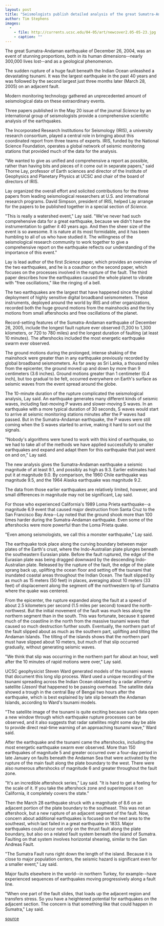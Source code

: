 ```yaml
---
layout: post
title: "Seismologists publish detailed analysis of the great Sumatra-Andaman earthquake"
author: Tim Stephens
images:
  -
    - file: http://currents.ucsc.edu/04-05/art/newcover2.05-05-23.jpg
    - caption: ""
---
```


The great Sumatra-Andaman earthquake of December 26, 2004, was an event of stunning proportions, both in its human dimensions--nearly 300,000 lives lost--and as a geological phenomenon.

The sudden rupture of a huge fault beneath the Indian Ocean unleashed a devastating tsunami. It was the largest earthquake in the past 40 years and was followed by the second largest just three months later (March 28, 2005) on an adjacent fault.   

Modern monitoring technology gathered an unprecedented amount of seismological data on these extraordinary events.

Three papers published in the May 20 issue of the journal _Science_ by an international group of seismologists provide a comprehensive scientific analysis of the earthquakes.

The Incorporated Research Institutions for Seismology (IRIS), a university research consortium, played a central role in bringing about this coordinated report from three teams of experts. IRIS, funded by the National Science Foundation, operates a global network of seismic monitoring stations that provided much of the data for the analysis.   

"We wanted to give as unified and comprehensive a report as possible, rather than having bits and pieces of it come out in separate papers," said Thorne Lay, professor of Earth sciences and director of the Institute of Geophysics and Planetary Physics at UCSC and chair of the board of directors of IRIS.   

Lay organized the overall effort and solicited contributions for the three papers from leading seismological researchers at U.S. and international research programs. David Simpson, president of IRIS, helped Lay arrange for the papers to be published together in a special section of _Science._  

"This is really a watershed event," Lay said. "We've never had such comprehensive data for a great earthquake, because we didn't have the instrumentation to gather it 40 years ago. And then the sheer size of the event is so awesome. It is nature at its most formidable, and it has been humbling to all of us who have studied it. The willingness of the seismological research community to work together to give a comprehensive report on the earthquake reflects our understanding of the importance of this event."  

Lay is lead author of the first _Science_ paper, which provides an overview of the two earthquakes, and he is a coauthor on the second paper, which focuses on the processes involved in the rupture of the fault. The third paper describes how the earthquakes caused the whole planet to vibrate with "free oscillations," like the ringing of a bell.   

The two earthquakes are the largest that have happened since the global deployment of highly sensitive digital broadband seismometers. These instruments, deployed around the world by IRIS and other organizations, recorded both the huge ground motions from the mainshocks and the tiny motions from small aftershocks and free oscillations of the planet.  

Record-setting features of the Sumatra-Andaman earthquake of December 26, 2005, include the longest fault rupture ever observed (1,200 to 1,300 kilometers, or 720 to 780 miles) and the longest duration of faulting (at least 10 minutes). The aftershocks included the most energetic earthquake swarm ever observed.  

The ground motions during the prolonged, intense shaking of the mainshock were greater than in any earthquake previously recorded by global broadband seismometers. As far away as Sri Lanka, a thousand miles from the epicenter, the ground moved up and down by more than 9 centimeters (3.6 inches). Ground motions greater than 1 centimeter (0.4 inch), but too gradual to be felt, occurred everywhere on Earth's surface as seismic waves from the event spread around the globe.   

The 10-minute duration of the rupture complicated the seismological analysis, Lay said. An earthquake generates many different kinds of seismic waves, including fast-moving P waves and slower-moving S waves. In an earthquake with a more typical duration of 30 seconds, S waves would start to arrive at seismic monitoring stations minutes after the P waves had passed. But in the Sumatra-Andaman earthquake, the P waves were still coming when the S waves started to arrive, making it hard to sort out the signals.  

"Nobody's algorithms were tuned to work with this kind of earthquake, so we had to take all of the methods we have applied successfully to smaller earthquakes and expand and adapt them for this earthquake that just went on and on," Lay said.   

The new analysis gives the Sumatra-Andaman earthquake a seismic magnitude of at least 9.1, and possibly as high as 9.3. Earlier estimates had put it at magnitude 9.0. By comparison, the 1960 Chile earthquake was magnitude 9.5, and the 1964 Alaska earthquake was magnitude 9.2.

The data from those earlier earthquakes are relatively limited, however, and small differences in magnitude may not be significant, Lay said.  

For those who experienced California's 1989 Loma Prieta earthquake--a magnitude 6.9 event that caused major destruction from Santa Cruz to the San Francisco Bay Area--Lay noted that the ground shook more than 100 times harder during the Sumatra-Andaman earthquake. Even some of the aftershocks were more powerful than the Loma Prieta quake.  

"Even among seismologists, we call this a monster earthquake," Lay said.  

The earthquake took place along the curving boundary between major plates of the Earth's crust, where the Indo-Australian plate plunges beneath the southeastern Eurasian plate. Before the fault ruptured, the edge of the Eurasian plate was being dragged downward by the descending Indo-Australian plate. Released by the rupture of the fault, the edge of the plate sprang back up, uplifting the ocean floor and setting off the tsunami that inundated coastal areas throughout the Indian Ocean. The fault slipped by as much as 15 meters (50 feet) in places, averaging about 10 meters (33 feet) of displacement along the segment off the northwestern tip of Sumatra where the quake was centered.   

From the epicenter, the rupture expanded along the fault at a speed of about 2.5 kilometers per second (1.5 miles per second) toward the north-northwest. But the initial movement of the fault was much less along the northern segment than in the south. This was fortunate, because it spared much of the coastline in the north from the massive tsunami waves that caused so much destruction further south. Eventually, the northern part of the fault slipped about as much as the southern part, uplifting and tilting the Andaman Islands. The tilting of the islands shows that the northern part must have slipped about 10 meters, but much of that slip occurred gradually, without generating seismic waves.  

"We think that slip was occurring in the northern part for about an hour, well after the 10 minutes of rapid motions were over," Lay said.   

UCSC geophysicist Steven Ward generated models of the tsunami waves that document this long slip process. Ward used a unique recording of the tsunami spreading across the Indian Ocean obtained by a radar altimetry satellite _(Jason)_ that happened to be passing overhead. The satellite data showed a trough in the central Bay of Bengal two hours after the earthquake, which is best explained by late slip beneath the Andaman Islands, according to Ward's tsunami models.  

"The satellite image of the tsunami is quite exciting because such data open a new window through which earthquake rupture processes can be observed, and it also suggests that radar satellites might some day be able to provide direct real-time warning of an approaching tsunami wave," Ward said.  

After the earthquake and the tsunami came the aftershocks, including the most energetic earthquake swarm ever observed. More than 150 earthquakes of magnitude 5 and greater occurred over a four-day period in late January on faults beneath the Andaman Sea that were activated by the rupture of the main fault along the plate boundary to the west. There were also numerous aftershocks of magnitude 6 and greater throughout the fault zone.  

"It's an incredible aftershock series," Lay said. "It is hard to get a feeling for the scale of it. If you take the aftershock zone and superimpose it on California, it completely covers the state."  

Then the March 28 earthquake struck with a magnitude of 8.6 on an adjacent portion of the plate boundary to the southeast. This was not an aftershock, but a new rupture of an adjacent segment of the fault. Now, concern about additional earthquakes is focused on the next area to the southeast, which last failed in a great earthquake in 1833. Major earthquakes could occur not only on the thrust fault along the plate boundary, but also on a related fault system beneath the island of Sumatra. Faulting on that system involves horizontal shearing, similar to the San Andreas Fault.   

"The Sumatra Fault runs right down the length of the island. Because it is close to major population centers, the seismic hazard is significant even for a smaller event," Lay said.  

Major faults elsewhere in the world--in northern Turkey, for example--have experienced sequences of earthquakes moving progressively along a fault line.   

"When one part of the fault slides, that loads up the adjacent region and transfers stress. So you have a heightened potential for earthquakes on the adjacent section. The concern is that something like that could happen in Sumatra," Lay said.  
  

[source](http://www1.ucsc.edu/currents/04-05/05-23/science.asp "Permalink to science")
